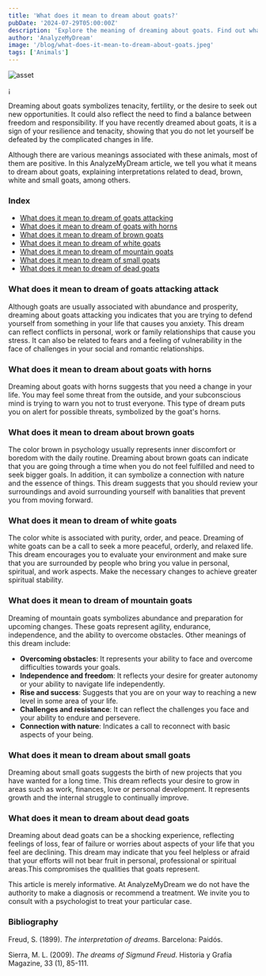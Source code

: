 ```yaml
---
title: 'What does it mean to dream about goats?'
pubDate: '2024-07-29T05:00:00Z'
description: 'Explore the meaning of dreaming about goats. Find out what dead goats, brown goats, white goats, and more represent in your dreams.'
author: 'AnalyzeMyDream'
image: '/blog/what-does-it-mean-to-dream-about-goats.jpeg'
tags: ['Animals']
---
```


![asset](/blog/what-does-it-mean-to-dream-about-goats.jpeg)

¡

Dreaming about goats symbolizes tenacity, fertility, or the desire to seek out new opportunities. It could also reflect the need to find a balance between freedom and responsibility. If you have recently dreamed about goats, it is a sign of your resilience and tenacity, showing that you do not let yourself be defeated by the complicated changes in life.

Although there are various meanings associated with these animals, most of them are positive. In this AnalyzeMyDream article, we tell you what it means to dream about goats, explaining interpretations related to dead, brown, white and small goats, among others.

### Index

- [What does it mean to dream of goats attacking](#what-does-it-mean-to-dream-of-goats-attacking)
- [What does it mean to dream of goats with horns](#what-does-it-mean-to-dream-of-goats-with-horns)
- [What does it mean to dream of brown goats](#what-does-it-mean-to-dream-of-brown-goats)
- [What does it mean to dream of white goats](#what-does-it-mean-to-dream-of-white-goats)
- [What does it mean to dream of mountain goats](#what-does-it-mean-to-dream-of-mountain-goats)
- [What does it mean to dream of small goats](#what-does-it-mean-to-dream-of-small-goats)
- [What does it mean to dream of dead goats](#what-does-it-mean-to-dream-of-dead-goats)

### What does it mean to dream of goats attacking attack

Although goats are usually associated with abundance and prosperity, dreaming about goats attacking you indicates that you are trying to defend yourself from something in your life that causes you anxiety. This dream can reflect conflicts in personal, work or family relationships that cause you stress. It can also be related to fears and a feeling of vulnerability in the face of challenges in your social and romantic relationships.

### What does it mean to dream about goats with horns

Dreaming about goats with horns suggests that you need a change in your life. You may feel some threat from the outside, and your subconscious mind is trying to warn you not to trust everyone. This type of dream puts you on alert for possible threats, symbolized by the goat's horns.

### What does it mean to dream about brown goats

The color brown in psychology usually represents inner discomfort or boredom with the daily routine. Dreaming about brown goats can indicate that you are going through a time when you do not feel fulfilled and need to seek bigger goals. In addition, it can symbolize a connection with nature and the essence of things. This dream suggests that you should review your surroundings and avoid surrounding yourself with banalities that prevent you from moving forward.

### What does it mean to dream of white goats

The color white is associated with purity, order, and peace. Dreaming of white goats can be a call to seek a more peaceful, orderly, and relaxed life. This dream encourages you to evaluate your environment and make sure that you are surrounded by people who bring you value in personal, spiritual, and work aspects. Make the necessary changes to achieve greater spiritual stability.

### What does it mean to dream of mountain goats

Dreaming of mountain goats symbolizes abundance and preparation for upcoming changes. These goats represent agility, endurance, independence, and the ability to overcome obstacles. Other meanings of this dream include:

- **Overcoming obstacles**: It represents your ability to face and overcome difficulties towards your goals.
- **Independence and freedom**: It reflects your desire for greater autonomy or your ability to navigate life independently.
- **Rise and success**: Suggests that you are on your way to reaching a new level in some area of ​​your life.
- **Challenges and resistance**: It can reflect the challenges you face and your ability to endure and persevere.
- **Connection with nature**: Indicates a call to reconnect with basic aspects of your being.

### What does it mean to dream about small goats

Dreaming about small goats suggests the birth of new projects that you have wanted for a long time. This dream reflects your desire to grow in areas such as work, finances, love or personal development. It represents growth and the internal struggle to continually improve. 

### What does it mean to dream about dead goats

Dreaming about dead goats can be a shocking experience, reflecting feelings of loss, fear of failure or worries about aspects of your life that you feel are declining. This dream may indicate that you feel helpless or afraid that your efforts will not bear fruit in personal, professional or spiritual areas.This compromises the qualities that goats represent.

This article is merely informative. At AnalyzeMyDream we do not have the authority to make a diagnosis or recommend a treatment. We invite you to consult with a psychologist to treat your particular case.

### Bibliography

Freud, S. (1899). *The interpretation of dreams*. Barcelona: Paidós.

Sierra, M. L. (2009). *The dreams of Sigmund Freud*. Historia y Grafía Magazine, 33 (1), 85-111.